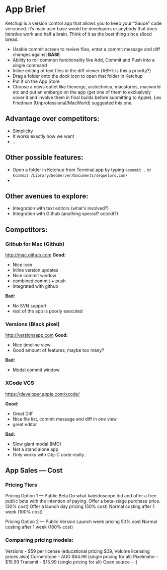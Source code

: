 # App Brief

Ketchup is a version control app that allows you to keep your "Sauce" code versioned. It’s main user base would be developers or anybody that does iterative work and half a brain. Think of it as the best thing since sliced bread.

- Usable commit screen to review files, enter a commit message and diff changes against **BASE**
- Ability to roll common functionality like Add, Commit and Push into a single command
- Inline editing of text files in the diff viewer (ABHI: is this a priority?)
- Drag a folder onto the dock icon to open that folder in Ketchup
- Put it on the App Store
- Choose a news outlet like theverge, arstechnica, macstories, macworld etc and put an embargo on the app (get one of them to exclusively cover it and involve them in final builds before submitting to Apple). Lex Friedman (Unprofessional/MacWorld) suggested this one.

## Advantage over competitors:
- Simplicity
- It works exactly how we want
- ...

## Other possible features:
- Open a folder in Ketchup from Terminal.app by typing `kcommit .` or `kcommit /Library/WebServer/Documents/sequelpro.com/`
- 


## Other avenues to explore:
- Integration with text editors (what's involved?)
- Integration with Github (anything special? octokit?)

## Competitors:
### Github for Mac (Github)
http://mac.github.com
**Good:**
- Nice icon
- Inline version updates
- Nice commit window
- combined commit + push
- integrated with github

**Bad:**
- No SVN support
- rest of the app is poorly executed

### Versions (Black pixel)
http://versionsapp.com
**Good:**
- Nice timeline view
- Good amount of features, maybe too many?

**Bad:**
- Modal commit window

### XCode VCS
https://developer.apple.com/xcode/

**Good:**
- Great Diff
- Nice file list, commit message and diff in one view
- great editor

**Bad:**
- Slow giant modal (IMO)
- Not a stand alone app
- Only works with Obj-C code really..


## App Sales — Cost

### Pricing Tiers

Pricing Option 1 — Public Beta
Do what kaleidoscope did and offer a free public beta with the intention of paying.
Offer a beta-stage purchase price. (30% cost)
Offer a launch day pricing (50% cost)
Normal costing after 1 week (100% cost)

Pricing Option 2 — Public Version 
Launch week pricing 50% cost
Normal costing after 1 week (100% cost)


### Comparing pricing models:
Versions - $59 per license (educational pricing $39, Volume licensing prices also)
Cornerstone - AUD $64.99 (single pricing for all)
Pixelmator - $15.99
Transmit - $15.99 (single pricing for all)
Open source - :(


